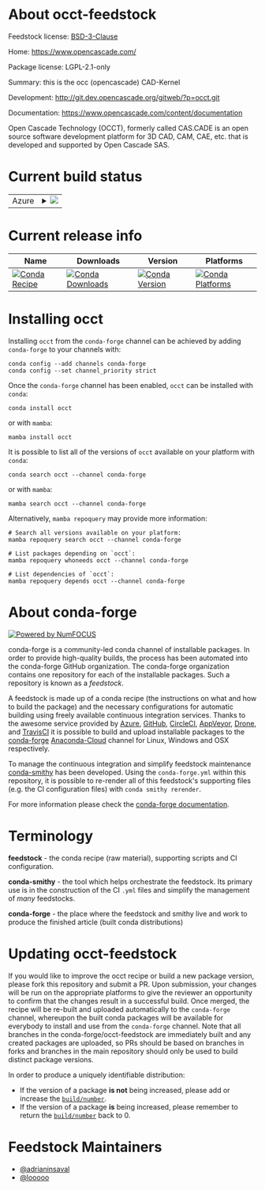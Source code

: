 About occt-feedstock
====================

Feedstock license: [BSD-3-Clause](https://github.com/conda-forge/occt-feedstock/blob/main/LICENSE.txt)

Home: https://www.opencascade.com/

Package license: LGPL-2.1-only

Summary: this is the occ (opencascade) CAD-Kernel

Development: http://git.dev.opencascade.org/gitweb/?p=occt.git

Documentation: https://www.opencascade.com/content/documentation

Open Cascade Technology (OCCT), formerly called CAS.CADE
is an open source software development platform for 3D CAD,
CAM, CAE, etc. that is developed and supported by Open Cascade SAS.


Current build status
====================


<table>
    
  <tr>
    <td>Azure</td>
    <td>
      <details>
        <summary>
          <a href="https://dev.azure.com/conda-forge/feedstock-builds/_build/latest?definitionId=709&branchName=main">
            <img src="https://dev.azure.com/conda-forge/feedstock-builds/_apis/build/status/occt-feedstock?branchName=main">
          </a>
        </summary>
        <table>
          <thead><tr><th>Variant</th><th>Status</th></tr></thead>
          <tbody><tr>
              <td>linux_64_variantall</td>
              <td>
                <a href="https://dev.azure.com/conda-forge/feedstock-builds/_build/latest?definitionId=709&branchName=main">
                  <img src="https://dev.azure.com/conda-forge/feedstock-builds/_apis/build/status/occt-feedstock?branchName=main&jobName=linux&configuration=linux%20linux_64_variantall" alt="variant">
                </a>
              </td>
            </tr><tr>
              <td>linux_64_variantnovtk</td>
              <td>
                <a href="https://dev.azure.com/conda-forge/feedstock-builds/_build/latest?definitionId=709&branchName=main">
                  <img src="https://dev.azure.com/conda-forge/feedstock-builds/_apis/build/status/occt-feedstock?branchName=main&jobName=linux&configuration=linux%20linux_64_variantnovtk" alt="variant">
                </a>
              </td>
            </tr><tr>
              <td>linux_aarch64_variantall</td>
              <td>
                <a href="https://dev.azure.com/conda-forge/feedstock-builds/_build/latest?definitionId=709&branchName=main">
                  <img src="https://dev.azure.com/conda-forge/feedstock-builds/_apis/build/status/occt-feedstock?branchName=main&jobName=linux&configuration=linux%20linux_aarch64_variantall" alt="variant">
                </a>
              </td>
            </tr><tr>
              <td>linux_aarch64_variantnovtk</td>
              <td>
                <a href="https://dev.azure.com/conda-forge/feedstock-builds/_build/latest?definitionId=709&branchName=main">
                  <img src="https://dev.azure.com/conda-forge/feedstock-builds/_apis/build/status/occt-feedstock?branchName=main&jobName=linux&configuration=linux%20linux_aarch64_variantnovtk" alt="variant">
                </a>
              </td>
            </tr><tr>
              <td>linux_ppc64le_variantall</td>
              <td>
                <a href="https://dev.azure.com/conda-forge/feedstock-builds/_build/latest?definitionId=709&branchName=main">
                  <img src="https://dev.azure.com/conda-forge/feedstock-builds/_apis/build/status/occt-feedstock?branchName=main&jobName=linux&configuration=linux%20linux_ppc64le_variantall" alt="variant">
                </a>
              </td>
            </tr><tr>
              <td>linux_ppc64le_variantnovtk</td>
              <td>
                <a href="https://dev.azure.com/conda-forge/feedstock-builds/_build/latest?definitionId=709&branchName=main">
                  <img src="https://dev.azure.com/conda-forge/feedstock-builds/_apis/build/status/occt-feedstock?branchName=main&jobName=linux&configuration=linux%20linux_ppc64le_variantnovtk" alt="variant">
                </a>
              </td>
            </tr><tr>
              <td>osx_64_variantall</td>
              <td>
                <a href="https://dev.azure.com/conda-forge/feedstock-builds/_build/latest?definitionId=709&branchName=main">
                  <img src="https://dev.azure.com/conda-forge/feedstock-builds/_apis/build/status/occt-feedstock?branchName=main&jobName=osx&configuration=osx%20osx_64_variantall" alt="variant">
                </a>
              </td>
            </tr><tr>
              <td>osx_64_variantnovtk</td>
              <td>
                <a href="https://dev.azure.com/conda-forge/feedstock-builds/_build/latest?definitionId=709&branchName=main">
                  <img src="https://dev.azure.com/conda-forge/feedstock-builds/_apis/build/status/occt-feedstock?branchName=main&jobName=osx&configuration=osx%20osx_64_variantnovtk" alt="variant">
                </a>
              </td>
            </tr><tr>
              <td>osx_arm64_variantall</td>
              <td>
                <a href="https://dev.azure.com/conda-forge/feedstock-builds/_build/latest?definitionId=709&branchName=main">
                  <img src="https://dev.azure.com/conda-forge/feedstock-builds/_apis/build/status/occt-feedstock?branchName=main&jobName=osx&configuration=osx%20osx_arm64_variantall" alt="variant">
                </a>
              </td>
            </tr><tr>
              <td>osx_arm64_variantnovtk</td>
              <td>
                <a href="https://dev.azure.com/conda-forge/feedstock-builds/_build/latest?definitionId=709&branchName=main">
                  <img src="https://dev.azure.com/conda-forge/feedstock-builds/_apis/build/status/occt-feedstock?branchName=main&jobName=osx&configuration=osx%20osx_arm64_variantnovtk" alt="variant">
                </a>
              </td>
            </tr><tr>
              <td>win_64_variantall</td>
              <td>
                <a href="https://dev.azure.com/conda-forge/feedstock-builds/_build/latest?definitionId=709&branchName=main">
                  <img src="https://dev.azure.com/conda-forge/feedstock-builds/_apis/build/status/occt-feedstock?branchName=main&jobName=win&configuration=win%20win_64_variantall" alt="variant">
                </a>
              </td>
            </tr><tr>
              <td>win_64_variantnovtk</td>
              <td>
                <a href="https://dev.azure.com/conda-forge/feedstock-builds/_build/latest?definitionId=709&branchName=main">
                  <img src="https://dev.azure.com/conda-forge/feedstock-builds/_apis/build/status/occt-feedstock?branchName=main&jobName=win&configuration=win%20win_64_variantnovtk" alt="variant">
                </a>
              </td>
            </tr>
          </tbody>
        </table>
      </details>
    </td>
  </tr>
</table>

Current release info
====================

| Name | Downloads | Version | Platforms |
| --- | --- | --- | --- |
| [![Conda Recipe](https://img.shields.io/badge/recipe-occt-green.svg)](https://anaconda.org/conda-forge/occt) | [![Conda Downloads](https://img.shields.io/conda/dn/conda-forge/occt.svg)](https://anaconda.org/conda-forge/occt) | [![Conda Version](https://img.shields.io/conda/vn/conda-forge/occt.svg)](https://anaconda.org/conda-forge/occt) | [![Conda Platforms](https://img.shields.io/conda/pn/conda-forge/occt.svg)](https://anaconda.org/conda-forge/occt) |

Installing occt
===============

Installing `occt` from the `conda-forge` channel can be achieved by adding `conda-forge` to your channels with:

```
conda config --add channels conda-forge
conda config --set channel_priority strict
```

Once the `conda-forge` channel has been enabled, `occt` can be installed with `conda`:

```
conda install occt
```

or with `mamba`:

```
mamba install occt
```

It is possible to list all of the versions of `occt` available on your platform with `conda`:

```
conda search occt --channel conda-forge
```

or with `mamba`:

```
mamba search occt --channel conda-forge
```

Alternatively, `mamba repoquery` may provide more information:

```
# Search all versions available on your platform:
mamba repoquery search occt --channel conda-forge

# List packages depending on `occt`:
mamba repoquery whoneeds occt --channel conda-forge

# List dependencies of `occt`:
mamba repoquery depends occt --channel conda-forge
```


About conda-forge
=================

[![Powered by
NumFOCUS](https://img.shields.io/badge/powered%20by-NumFOCUS-orange.svg?style=flat&colorA=E1523D&colorB=007D8A)](https://numfocus.org)

conda-forge is a community-led conda channel of installable packages.
In order to provide high-quality builds, the process has been automated into the
conda-forge GitHub organization. The conda-forge organization contains one repository
for each of the installable packages. Such a repository is known as a *feedstock*.

A feedstock is made up of a conda recipe (the instructions on what and how to build
the package) and the necessary configurations for automatic building using freely
available continuous integration services. Thanks to the awesome service provided by
[Azure](https://azure.microsoft.com/en-us/services/devops/), [GitHub](https://github.com/),
[CircleCI](https://circleci.com/), [AppVeyor](https://www.appveyor.com/),
[Drone](https://cloud.drone.io/welcome), and [TravisCI](https://travis-ci.com/)
it is possible to build and upload installable packages to the
[conda-forge](https://anaconda.org/conda-forge) [Anaconda-Cloud](https://anaconda.org/)
channel for Linux, Windows and OSX respectively.

To manage the continuous integration and simplify feedstock maintenance
[conda-smithy](https://github.com/conda-forge/conda-smithy) has been developed.
Using the ``conda-forge.yml`` within this repository, it is possible to re-render all of
this feedstock's supporting files (e.g. the CI configuration files) with ``conda smithy rerender``.

For more information please check the [conda-forge documentation](https://conda-forge.org/docs/).

Terminology
===========

**feedstock** - the conda recipe (raw material), supporting scripts and CI configuration.

**conda-smithy** - the tool which helps orchestrate the feedstock.
                   Its primary use is in the construction of the CI ``.yml`` files
                   and simplify the management of *many* feedstocks.

**conda-forge** - the place where the feedstock and smithy live and work to
                  produce the finished article (built conda distributions)


Updating occt-feedstock
=======================

If you would like to improve the occt recipe or build a new
package version, please fork this repository and submit a PR. Upon submission,
your changes will be run on the appropriate platforms to give the reviewer an
opportunity to confirm that the changes result in a successful build. Once
merged, the recipe will be re-built and uploaded automatically to the
`conda-forge` channel, whereupon the built conda packages will be available for
everybody to install and use from the `conda-forge` channel.
Note that all branches in the conda-forge/occt-feedstock are
immediately built and any created packages are uploaded, so PRs should be based
on branches in forks and branches in the main repository should only be used to
build distinct package versions.

In order to produce a uniquely identifiable distribution:
 * If the version of a package **is not** being increased, please add or increase
   the [``build/number``](https://docs.conda.io/projects/conda-build/en/latest/resources/define-metadata.html#build-number-and-string).
 * If the version of a package **is** being increased, please remember to return
   the [``build/number``](https://docs.conda.io/projects/conda-build/en/latest/resources/define-metadata.html#build-number-and-string)
   back to 0.

Feedstock Maintainers
=====================

* [@adrianinsaval](https://github.com/adrianinsaval/)
* [@looooo](https://github.com/looooo/)

